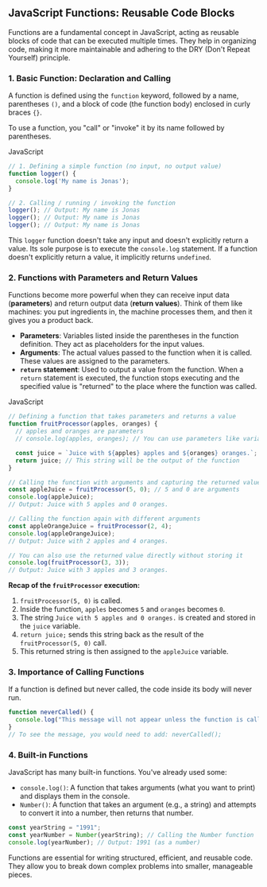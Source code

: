 ## JavaScript Functions: Reusable Code Blocks

Functions are a fundamental concept in JavaScript, acting as reusable blocks of code that can be executed multiple times. They help in organizing code, making it more maintainable and adhering to the DRY (Don't Repeat Yourself) principle.

### 1. Basic Function: Declaration and Calling

A function is defined using the `function` keyword, followed by a name, parentheses `()`, and a block of code (the function body) enclosed in curly braces `{}`.

To use a function, you "call" or "invoke" it by its name followed by parentheses.

JavaScript

```JavaScript
// 1. Defining a simple function (no input, no output value)
function logger() {
  console.log('My name is Jonas');
}

// 2. Calling / running / invoking the function
logger(); // Output: My name is Jonas
logger(); // Output: My name is Jonas
logger(); // Output: My name is Jonas
```

This `logger` function doesn't take any input and doesn't explicitly return a value. Its sole purpose is to execute the `console.log` statement. If a function doesn't explicitly return a value, it implicitly returns `undefined`.

### 2. Functions with Parameters and Return Values

Functions become more powerful when they can receive input data (**parameters**) and return output data (**return values**). Think of them like machines: you put ingredients in, the machine processes them, and then it gives you a product back.

- **Parameters**: Variables listed inside the parentheses in the function definition. They act as placeholders for the input values.
- **Arguments**: The actual values passed to the function when it is called. These values are assigned to the parameters.
- **`return` statement**: Used to output a value from the function. When a `return` statement is executed, the function stops executing and the specified value is "returned" to the place where the function was called.

JavaScript

```JavaScript
// Defining a function that takes parameters and returns a value
function fruitProcessor(apples, oranges) {
  // apples and oranges are parameters
  // console.log(apples, oranges); // You can use parameters like variables inside the function

  const juice = `Juice with ${apples} apples and ${oranges} oranges.`;
  return juice; // This string will be the output of the function
}

// Calling the function with arguments and capturing the returned value
const appleJuice = fruitProcessor(5, 0); // 5 and 0 are arguments
console.log(appleJuice);
// Output: Juice with 5 apples and 0 oranges.

// Calling the function again with different arguments
const appleOrangeJuice = fruitProcessor(2, 4);
console.log(appleOrangeJuice);
// Output: Juice with 2 apples and 4 oranges.

// You can also use the returned value directly without storing it
console.log(fruitProcessor(3, 3));
// Output: Juice with 3 apples and 3 oranges.
```

**Recap of the `fruitProcessor` execution:**

1. `fruitProcessor(5, 0)` is called.
2. Inside the function, `apples` becomes `5` and `oranges` becomes `0`.
3. The string `Juice with 5 apples and 0 oranges.` is created and stored in the `juice` variable.
4. `return juice;` sends this string back as the result of the `fruitProcessor(5, 0)` call.
5. This returned string is then assigned to the `appleJuice` variable.

### 3. Importance of Calling Functions

If a function is defined but never called, the code inside its body will never run.



```JavaScript
function neverCalled() {
  console.log("This message will not appear unless the function is called.");
}
// To see the message, you would need to add: neverCalled();
```

### 4. Built-in Functions

JavaScript has many built-in functions. You've already used some:

- `console.log()`: A function that takes arguments (what you want to print) and displays them in the console.
- `Number()`: A function that takes an argument (e.g., a string) and attempts to convert it into a number, then returns that number.



```JavaScript
const yearString = "1991";
const yearNumber = Number(yearString); // Calling the Number function
console.log(yearNumber); // Output: 1991 (as a number)
```

Functions are essential for writing structured, efficient, and reusable code. They allow you to break down complex problems into smaller, manageable pieces.